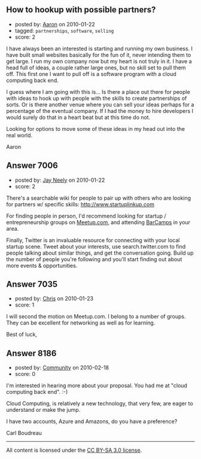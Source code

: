 ## How to hookup with possible partners?

- posted by: [Aaron](https://stackexchange.com/users/-1/2341-aaron) on 2010-01-22
- tagged: `partnerships`, `software`, `selling`
- score: 2

I have always been an interested is starting and running my own business. I have built small websites basically for the fun of it, never intending them to get large. I run my own company now but my heart is not truly in it. I have a head full of ideas, a couple rather large ones, but no skill set to pull them off. This first one I want to pull off is a software program with a cloud computing back end.

I guess where I am going with this is... Is there a place out there for people with ideas to hook up with people with the skills to create partnerships of sorts. Or is there another venue where you can sell your ideas perhaps for a percentage of the eventual company. If I had the money to hire developers I would surely do that in a heart beat but at this time do not. 

Looking for options to move some of these ideas in my head out into the real world.

Aaron


## Answer 7006

- posted by: [Jay Neely](https://stackexchange.com/users/-1/1801-jay-neely) on 2010-01-22
- score: 2

<p>There's a searchable wiki for people to pair up with others who are looking for partners w/ specific skills: <a href="http://www.startuplinkup.com/en/Main%5FPage" rel="nofollow">http://www.startuplinkup.com</a></p>

<p>For finding people in person, I'd recommend looking for startup / entrepreneurship groups on <a href="http://www.meetup.com" rel="nofollow">Meetup.com</a>, and attending <a href="http://barcamp.org" rel="nofollow">BarCamps</a> in your area.</p>

<p>Finally, Twitter is an invaluable resource for connecting with your local startup scene. Tweet about your interests, use search.twitter.com to find people talking about similar things, and get the conversation going. Build up the number of people you're following and you'll start finding out about more events &amp; opportunities.</p>



## Answer 7035

- posted by: [Chris](https://stackexchange.com/users/-1/412-chris) on 2010-01-23
- score: 1

I will second the motion on Meetup.com. I belong to a number of groups. They can be excellent for networking as well as for learning. 

Best of luck,



## Answer 8186

- posted by: [Community](https://stackexchange.com/users/-1/-1-community) on 2010-02-18
- score: 0

I'm interested in hearing more about your proposal.  You had me at "cloud computing back end".    :-)

Cloud Computing, is relatively a new technology, that very few, are eager to understand or make the jump.

I have two accounts, Azure and Amazons, do you have a preference?

Carl Boudreau




---

All content is licensed under the [CC BY-SA 3.0 license](https://creativecommons.org/licenses/by-sa/3.0/).

